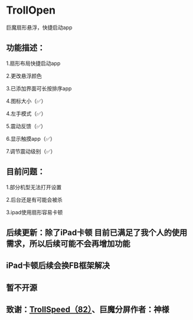 # TrollOpen
巨魔扇形悬浮，快捷启动app

## 功能描述：
1.扇形布局快捷启动app

2.更改悬浮颜色

3.已添加界面可长按排序app

4.图标大小（✅）

4.左手模式（✅）

5.震动反馈（✅）

6.显示触摸app（✅）

7.调节震动级别（✅）

## 目前问题：
1.部分机型无法打开设置

2.后台还是有可能会被杀

3.ipad使用扇形容易卡顿

## 后续更新：除了iPad卡顿 目前已满足了我个人的使用需求，所以后续可能不会再增加功能

## iPad卡顿后续会换FB框架解决

## 暂不开源

## 致谢：[TrollSpeed（82）](https://github.com/Lessica/TrollSpeed)、巨魔分屏作者：神様
